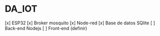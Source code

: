 # DA_IOT

[x] ESP32
[x] Broker mosquito
[x] Node-red
[x] Base de datos SQlite
[ ] Back-end Nodejs
[ ] Front-end (definir)
